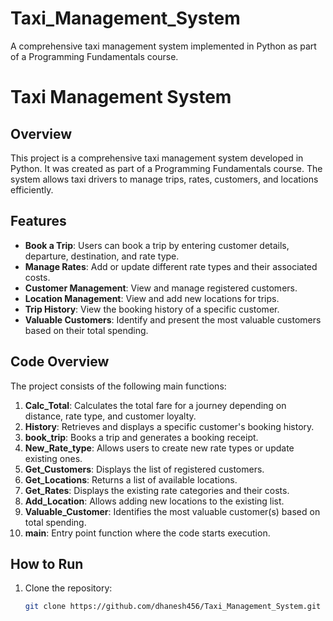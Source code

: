 # Taxi_Management_System
A comprehensive taxi management system implemented in Python as part of a Programming Fundamentals course.


# Taxi Management System

## Overview
This project is a comprehensive taxi management system developed in Python. It was created as part of a Programming Fundamentals course. The system allows taxi drivers to manage trips, rates, customers, and locations efficiently.

## Features
- **Book a Trip**: Users can book a trip by entering customer details, departure, destination, and rate type.
- **Manage Rates**: Add or update different rate types and their associated costs.
- **Customer Management**: View and manage registered customers.
- **Location Management**: View and add new locations for trips.
- **Trip History**: View the booking history of a specific customer.
- **Valuable Customers**: Identify and present the most valuable customers based on their total spending.

## Code Overview
The project consists of the following main functions:
1. **Calc_Total**: Calculates the total fare for a journey depending on distance, rate type, and customer loyalty.
2. **History**: Retrieves and displays a specific customer's booking history.
3. **book_trip**: Books a trip and generates a booking receipt.
4. **New_Rate_type**: Allows users to create new rate types or update existing ones.
5. **Get_Customers**: Displays the list of registered customers.
6. **Get_Locations**: Returns a list of available locations.
7. **Get_Rates**: Displays the existing rate categories and their costs.
8. **Add_Location**: Allows adding new locations to the existing list.
9. **Valuable_Customer**: Identifies the most valuable customer(s) based on total spending.
10. **main**: Entry point function where the code starts execution.

## How to Run
1. Clone the repository:
   ```bash
   git clone https://github.com/dhanesh456/Taxi_Management_System.git
